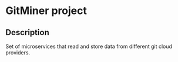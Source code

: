 # GitMiner project

## Description

Set of microservices that read and store data from different git cloud providers.

